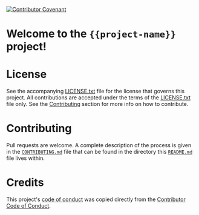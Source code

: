 [![Contributor Covenant](https://img.shields.io/badge/Contributor%20Covenant-2.1-4baaaa.svg)](code_of_conduct.md)

# Welcome to the `{{project-name}}` project!


# License

See the accompanying [LICENSE.txt](./LICENSE.txt) file for the license that
governs this project. All contributions are accepted under the terms of the
[LICENSE.txt](./LICENSE.txt) file only. See the
[Contributing](#contributing) section for more info on how to contribute.

# Contributing

Pull requests are welcome. A complete description of the process is given in
the [`CONTRIBUTING.md`](./CONTRIBUTING.md) file that can be found in the
directory this [`README.md`](./README.md) file lives within.

# Credits

This project's [code of conduct](./CODE_OF_CONDUCT.md) was copied directly
from the [Contributor Code of Conduct](https://www.contributor-covenant.org).
